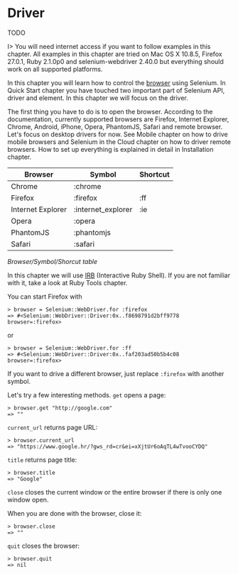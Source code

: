 # Driver

TODO

I> You will need internet access if you want to follow examples in this chapter. All examples in this chapter are tried on Mac OS X 10.8.5, Firefox 27.0.1, Ruby 2.1.0p0 and selenium-webdriver 2.40.0 but everything should work on all supported platforms.

In this chapter you will learn how to control the [browser](http://rdoc.info/gems/selenium-webdriver/Selenium/WebDriver/Driver) using Selenium. In Quick Start chapter you have touched two important part of Selenium API, driver and element. In this chapter we will focus on the driver.

The first thing you have to do is to open the browser. According to the documentation, currently supported browsers are Firefox, Internet Explorer, Chrome, Android, iPhone, Opera, PhantomJS, Safari and remote browser. Let's focus on desktop drivers for now. See Mobile chapter on how to drive mobile browsers and Selenium in the Cloud chapter on how to driver remote browsers. How to set up everything is explained in detail in Installation chapter.

| Browser           | Symbol             | Shortcut |
|-------------------|--------------------|----------|
| Chrome            | :chrome            |          |
| Firefox           | :firefox           | :ff      |
| Internet Explorer | :internet_explorer | :ie      |
| Opera             | :opera             |          |
| PhantomJS         | :phantomjs         |          |
| Safari            | :safari            |          |

*Browser/Symbol/Shorcut table*

In this chapter we will use [IRB](https://en.wikipedia.org/wiki/Interactive_Ruby_Shell) (Interactive Ruby Shell). If you are not familiar with it, take a look at Ruby Tools chapter.

You can start Firefox with

    > browser = Selenium::WebDriver.for :firefox
    => #<Selenium::WebDriver::Driver:0x..f8698791d2bff9778 browser=:firefox>

or

    > browser = Selenium::WebDriver.for :ff
    => #<Selenium::WebDriver::Driver:0x..faf203ad50b5b4c08 browser=:firefox>

If you want to drive a different browser, just replace `:firefox` with another symbol.

Let's try a few interesting methods. `get` opens a page:

    > browser.get "http://google.com"
    => ""

`current_url` returns page URL:

    > browser.current_url
    => "https://www.google.hr/?gws_rd=cr&ei=xXjtUr6oAqTL4wTvooCYDQ"

`title` returns page title:

    > browser.title
    => "Google"

`close` closes the current window or the entire browser if there is only one window open.

When you are done with the browser, close it:

    > browser.close
    => ""

`quit` closes the browser:

    > browser.quit
    => nil
